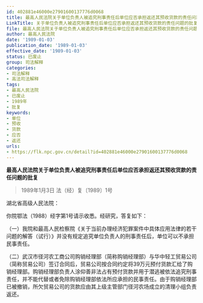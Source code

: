 ```yaml
---
id: 402881e46000e27901600137776d0068
title: 最高人民法院关于单位负责人被追究刑事责任后单位应否承担返还其预收货款的责任问题的批复
LinkTitle: 关于单位负责人被追究刑事责任后单位应否承担返还其预收货款的责任问题的批复（1989）
file: 最高人民法院关于单位负责人被追究刑事责任后单位应否承担返还其预收货款的责任问题的批复_19890103_402881e46000e27901600137776d0068.docx
author: 最高人民法院
date: '1989-01-03'
publication_date: '1989-01-03'
effective_date: '1989-01-03'
status: 已废止
group: 司法解释
categories:
- 司法解释
- 高法司法解释
tags:
- 最高人民法院
- 已废止
- 1989年
- 批复
keywords:
- 单位
- 预收
- 货款
- 应否
- 返还
urls:
- https://flk.npc.gov.cn/detail?id=402881e46000e27901600137776d0068
---
```


**最高人民法院关于单位负责人被追究刑事责任后单位应否承担返还其预收货款的责任问题的批复**

> 1989年1月3日 法（经）复〔1989〕1号

湖北省高级人民法院：

你院鄂法（1988）经字第1号请示收悉。经研究，答复如下：

（一）我院和最高人民检察院《关于当前办理经济犯罪案件中具体应用法律的若干问题的解答（试行）》并没有规定追究单位负责人的刑事责任后，单位可以不承担民事责任。

（二）武汉市径河农工商公司购销经理部（简称购销经理部）与华中轻工贸易公司（简称贸易公司）签订合同后，贸易公司按合同约定将39万元预付货款汇给了购销经理部。购销经理部负责人涂仰善非法占有预付货款并用于潜逃被依法追究刑事责任，并不能代替或者免除购销经理部依法所应承担的民事责任。由于购销经理部已被撤销，所欠贸易公司的货款应由其上级主管部门径河农场成立的清理小组负责返还。
